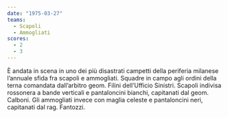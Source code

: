 ```yaml
---
date: "1975-03-27"
teams:
  - Scapoli
  - Ammogliati
scores:
  - 2
  - 3
---
```


È andata in scena in uno dei più disastrati campetti della periferia milanese
l’annuale sfida fra scapoli e ammogliati. Squadre in campo agli ordini della
terna comandata dall’arbitro geom. Filini dell’Ufficio Sinistri. Scapoli
indivisa rossonera a bande verticali e pantaloncini bianchi, capitanati dal
geom. Calboni. Gli ammogliati invece con maglia celeste e pantaloncini neri,
capitanati dal rag. Fantozzi.
